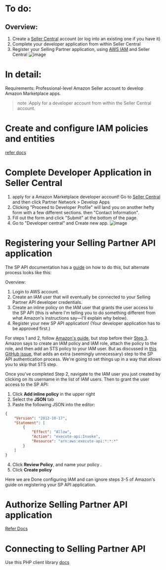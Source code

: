 # To do:

## Overview:
1. Create a [Seller Central](https://sellercentral.amazon.com/) account (or log into an existing one if you have it)
2. Complete your developer application from within Seller Central
3. Register your Selling Partner application, using [AWS IAM](https://aws.amazon.com/iam/) and Seller Central
  ![image](https://user-images.githubusercontent.com/89484481/217536099-827fc3a6-c511-4835-b360-10447c2ea565.png)


# In detail:
Requirements: Professional-level Amazon Seller account to develop Amazon Marketplace apps.
>note :Apply for a developer account from within the Seller Central account.

Create and configure IAM policies and entities
================================================
[refer docs](https://developer-docs.amazon.com/sp-api/docs/creating-and-configuring-iam-policies-and-entities)

Complete Developer Application in Seller Central
================================================
1. apply for a Amazon Marketplace developer account! Go to [Seller Central](https://sellercentral.amazon.com/) and then click       Partner Network > Develop Apps
2. Clicking "Proceed to Developer Profile" will land you on another hefty form with a few different sections. 
then "Contact Information".
3. Fill out the form and click "Submit" at the bottom of the page.
4. Go to "Developer central" and  Create new app.
 ![image](https://user-images.githubusercontent.com/89484481/217552820-109fa024-4819-42a7-8eb6-eeffdc8b91ec.png)

Registering your Selling Partner API application
================================================

The SP API documentation has a [guide](https://developer-docs.amazon.com/sp-api/docs/registering-your-application) on how to do this, but alternate process looks like this:

Overview:
1.  Login to AWS account.
2.  Create an IAM user that will eventually be connected to your Selling Partner API developer credentials.
3.  Create an inline policy on the IAM user that grants the user access to the SP API (this is where I'm telling you to do something different from what Amazon's instructions say—I'll explain why below).
4.  Register your new SP API application! (Your developer application has to be approved first.)

For steps 1 and 2, follow [Amazon's guide](https://github.com/amzn/selling-partner-api-docs/blob/main/guides/en-US/developer-guide/SellingPartnerApiDeveloperGuide.md#registering-your-application), but stop before their [Step 3](https://github.com/amzn/selling-partner-api-docs/blob/main/guides/en-US/developer-guide/SellingPartnerApiDeveloperGuide.md#step-3-create-an-iam-policy). Amazon says to create an IAM policy and IAM role, attach the policy to the role, and then add an STS policy to your IAM user. But as discussed in [this GitHub issue](https://github.com/amzn/selling-partner-api-docs/issues/128), that adds an extra (seemingly unnecessary) step to the SP API authentication process. We're going to set things up in a way that allows you to skip that STS step.

Once you've completed Step 2, navigate to the IAM user you just created by clicking on its username in the list of IAM users. Then to grant the user access to the SP API:

1.  Click **Add inline policy** in the upper right
2.  Select the **JSON** tab
3.  Paste the following JSON into the editor:
```json
{
    "Version": "2012-10-17",
    "Statement": [
        {
            "Effect": "Allow",
            "Action": "execute-api:Invoke",
            "Resource": "arn:aws:execute-api:*:*:*"
        }
    ]
}
```
    
4.  Click **Review Policy**, and name your policy .
5.  Click **Create policy**

 Here we are Done configuring IAM and can ignore steps 3-5 of Amazon's guide on registering your SP API application.

 Authorize Selling Partner API application
 ================================================
 [Refer Docs](https://developer-docs.amazon.com/sp-api/docs/authorizing-selling-partner-api-applications)

 Connecting to Selling Partner API
================================================
Use this PHP client library [docs](https://github.com/jlevers/selling-partner-api#setup)




